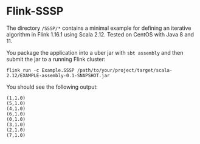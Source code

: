 # Flink-SSSP
The directory `/SSSP/*` contains a minimal example for defining an iterative algorithm in Flink 1.16.1 using Scala 2.12. Tested on CentOS with Java 8 and 11. 

You package the application into a uber jar with `sbt assembly` and then submit the jar to a running Flink cluster: 

```
flink run -c Example.SSSP /path/to/your/project/target/scala-2.12/EXAMPLE-assembly-0.1-SNAPSHOT.jar
```

You should see the following output: 
```
(1,1.0)
(5,1.0)
(4,1.0)
(6,1.0)
(0,1.0)
(3,1.0)
(2,1.0)
(7,1.0)
```